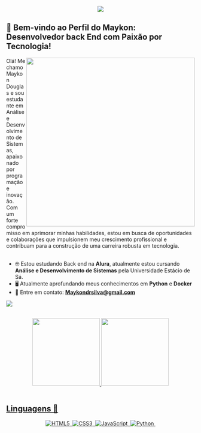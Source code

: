 <p align="center">
  <a href="https://git.io/typing-svg">
    <img src="https://readme-typing-svg.demolab.com?font=Fira+Code&pause=1000&color=F7F7F7&background=C64BFD&center=true&vCenter=true&random=false&width=435&lines=Ol%C3%A1%2C+meu+nome+%C3%A9+Maykon;Sou+um+Desenvolvedor+Back end">
  </a>
</p>


## 🌟 Bem-vindo ao Perfil do Maykon: Desenvolvedor back End com Paixão por Tecnologia!

<img src="https://github.com/Maykondrsilv4/Maykondrsilv4/assets/127529239/1e227514-f067-408a-905f-4bfebfb939a0" min-width="400px" max-width="400px" width="450px" align="right">

<section align="left">
 Olá! Me chamo Maykon Douglas e sou estudante em Análise e Desenvolvimento de Sistemas, apaixonado por programação e inovação. Com um forte compromisso em aprimorar minhas habilidades, estou em busca de oportunidades e colaborações que impulsionem meu crescimento profissional e contribuam para a construção de uma carreira robusta em tecnologia. <br> <br>

 - 🤓 Estou estudando Back end na **Alura**, atualmente estou cursando **Análise e Desenvolvimento de Sistemas** pela Universidade Estácio de Sá.
 - 🖥️ Atualmente aprofundando meus conhecimentos em **Python** e **Docker**
 - 💌 Entre em contato: **Maykondrsilva@gmail.com**
 
 <a href="https://www.linkedin.com/in/maykon-douglas-/?originalSubdomain=br" target="_blank"><img src="https://img.shields.io/badge/-LinkedIn-%230077B5?style=for-the-badge&logo=linkedin&logoColor=white" target="_blank"></a>
</section>
<br>

 <div align="center">
   <a href="https://github.com/Maykondrsilv4">
   <img height="180em" src="https://github-readme-stats.vercel.app/api?username=Maykondrsilv4&show_icons=true&theme=radical&include_all_commits=true&count_private=true"/>
   <img height="180em" src="https://github-readme-stats.vercel.app/api/top-langs/?username=Maykondrsilv4&layout=compact&langs_count=6&theme=tokyonight"/>
</div>
<br> 

## Linguagens 🧐
<p align="center">
  <img src="https://img.shields.io/badge/HTML5-68D2E8.svg?style=for-the-badge&logo=HTML5&logoColor=FF204E" alt="HTML5">&nbsp;
  <img src="https://img.shields.io/badge/CSS3-68D2E8.svg?style=for-the-badge&logo=css3&logoColor=A0153E" alt="CSS3">&nbsp;
  <img src="https://img.shields.io/badge/JAVASCRIPT-FDDE55.svg?style=for-the-badge&logo=javascript&logoColor=5D0E41" alt="JavaScript">&nbsp;
  <img src="https://img.shields.io/badge/PYTHON-FEEFAD.svg?style=for-the-badge&logo=Python&logoColor=00224D" alt="Python">&nbsp;
</p>
